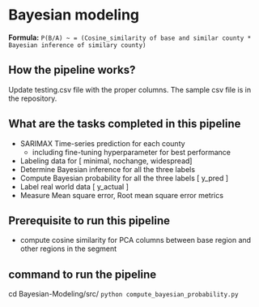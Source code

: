 # Bayesian modeling

**Formula:** `P(B/A) ~ = (Cosine_similarity of base and similar county * Bayesian inference of similary county)`

## How the pipeline works?

Update testing.csv file with the proper columns. The sample csv file is in the repository.

## What are the tasks completed in this pipeline

* SARIMAX Time-series prediction for each county
  - including fine-tuning hyperparameter for best performance
* Labeling data for [ minimal, nochange, widespread]
* Determine Bayesian inference for all the three labels 
* Compute Bayesian probability for all the three labels [ y_pred ]
* Label real world data [ y_actual ]
* Measure Mean square error, Root mean square error metrics

## Prerequisite to run this pipeline

* compute cosine similarity for PCA columns between base region and other regions in the segment


## command to run the pipeline
cd Bayesian-Modeling/src/
`python compute_bayesian_probability.py`


